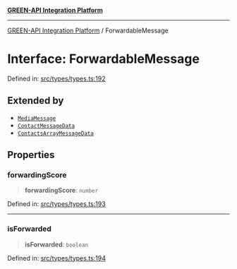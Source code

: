 [**GREEN-API Integration Platform**](../README.md)

***

[GREEN-API Integration Platform](../globals.md) / ForwardableMessage

# Interface: ForwardableMessage

Defined in: [src/types/types.ts:192](https://github.com/green-api/greenapi-integration/blob/0c6468d26acd573ad1def9f01a1af819fb76eb31/src/types/types.ts#L192)

## Extended by

- [`MediaMessage`](MediaMessage.md)
- [`ContactMessageData`](ContactMessageData.md)
- [`ContactsArrayMessageData`](ContactsArrayMessageData.md)

## Properties

### forwardingScore

> **forwardingScore**: `number`

Defined in: [src/types/types.ts:193](https://github.com/green-api/greenapi-integration/blob/0c6468d26acd573ad1def9f01a1af819fb76eb31/src/types/types.ts#L193)

***

### isForwarded

> **isForwarded**: `boolean`

Defined in: [src/types/types.ts:194](https://github.com/green-api/greenapi-integration/blob/0c6468d26acd573ad1def9f01a1af819fb76eb31/src/types/types.ts#L194)
